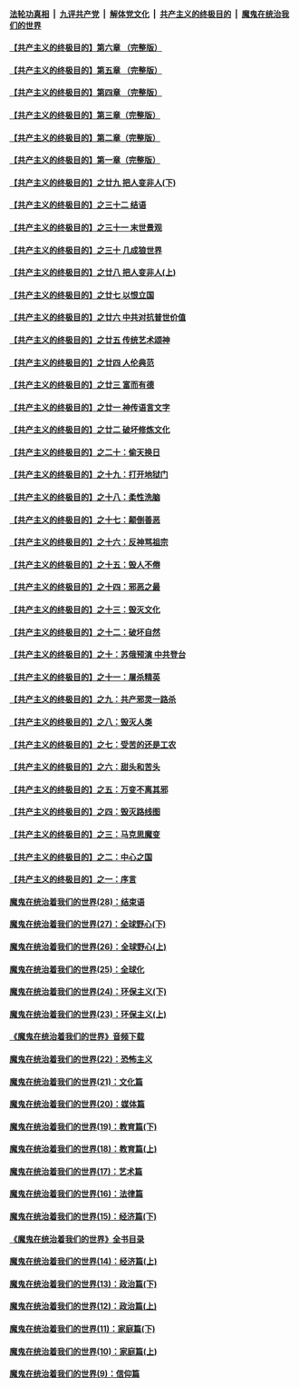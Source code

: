 ####  [法轮功真相](../../../../basic/blob/master/README.md?t=04281501) &nbsp;|&nbsp; [九评共产党](../../../../9ping.md/blob/master/README.md?t=04281501) &nbsp;|&nbsp; [解体党文化](../../../../jtdwh.md/blob/master/README.md?t=04281501)  &nbsp;|&nbsp; [共产主义的终极目的](../../../../gczydzjmd.md/blob/master/README.md?t=04281501) &nbsp;|&nbsp; [魔鬼在统治我们的世界](../../../../mgztzwmdsj.md/blob/master/README.md?t=04281501) 

#### [【共产主义的终极目的】第六章 （完整版）](../pages/nsc422/n11428913.md?t=04281501) 

#### [【共产主义的终极目的】第五章 （完整版）](../pages/nsc422/n11428912.md?t=04281501) 

#### [【共产主义的终极目的】第四章 （完整版）](../pages/nsc422/n11428907.md?t=04281501) 

#### [【共产主义的终极目的】第三章（完整版）](../pages/nsc422/n11428848.md?t=04281501) 

#### [【共产主义的终极目的】第二章（完整版）](../pages/nsc422/n11428831.md?t=04281501) 

#### [【共产主义的终极目的】第一章（完整版）](../pages/nsc422/n11417651.md?t=04281501) 

#### [【共产主义的终极目的】之廿九 把人变非人(下)](../pages/nsc422/n11344140.md?t=04281501) 

#### [【共产主义的终极目的】之三十二 结语](../pages/nsc422/n11360535.md?t=04281501) 

#### [【共产主义的终极目的】之三十一 末世景观](../pages/nsc422/n11351129.md?t=04281501) 

#### [【共产主义的终极目的】之三十 几成狼世界](../pages/nsc422/n11348280.md?t=04281501) 

#### [【共产主义的终极目的】之廿八 把人变非人(上)](../pages/nsc422/n11340492.md?t=04281501) 

#### [【共产主义的终极目的】之廿七 以恨立国](../pages/nsc422/n11336944.md?t=04281501) 

#### [【共产主义的终极目的】之廿六 中共对抗普世价值](../pages/nsc422/n11324785.md?t=04281501) 

#### [【共产主义的终极目的】之廿五 传统艺术颂神](../pages/nsc422/n11296396.md?t=04281501) 

#### [【共产主义的终极目的】之廿四 人伦典范](../pages/nsc422/n11296397.md?t=04281501) 

#### [【共产主义的终极目的】之廿三 富而有德](../pages/nsc422/n11283598.md?t=04281501) 

#### [【共产主义的终极目的】之廿一 神传语言文字](../pages/nsc422/n11263265.md?t=04281501) 

#### [【共产主义的终极目的】之廿二 破坏修炼文化](../pages/nsc422/n11245728.md?t=04281501) 

#### [【共产主义的终极目的】之二十：偷天换日](../pages/nsc422/n11238846.md?t=04281501) 

#### [【共产主义的终极目的】之十九：打开地狱门](../pages/nsc422/n11206376.md?t=04281501) 

#### [【共产主义的终极目的】之十八：柔性洗脑](../pages/nsc422/n11199994.md?t=04281501) 

#### [【共产主义的终极目的】之十七：颠倒善恶](../pages/nsc422/n11179782.md?t=04281501) 

#### [【共产主义的终极目的】之十六：反神骂祖宗](../pages/nsc422/n11166798.md?t=04281501) 

#### [【共产主义的终极目的】之十五：毁人不倦](../pages/nsc422/n11166792.md?t=04281501) 

#### [【共产主义的终极目的】之十四：邪恶之最](../pages/nsc422/n11150249.md?t=04281501) 

#### [【共产主义的终极目的】之十三：毁灭文化](../pages/nsc422/n11135227.md?t=04281501) 

#### [【共产主义的终极目的】之十二：破坏自然](../pages/nsc422/n11135214.md?t=04281501) 

#### [【共产主义的终极目的】之十：苏俄预演 中共登台](../pages/nsc422/n11118424.md?t=04281501) 

#### [【共产主义的终极目的】之十一：屠杀精英](../pages/nsc422/n11118442.md?t=04281501) 

#### [【共产主义的终极目的】之九：共产邪灵一路杀](../pages/nsc422/n11114139.md?t=04281501) 

#### [【共产主义的终极目的】之八：毁灭人类](../pages/nsc422/n11108503.md?t=04281501) 

#### [【共产主义的终极目的】之七：受苦的还是工农](../pages/nsc422/n11101809.md?t=04281501) 

#### [【共产主义的终极目的】之六：甜头和苦头](../pages/nsc422/n11096971.md?t=04281501) 

#### [【共产主义的终极目的】之五：万变不离其邪](../pages/nsc422/n11091285.md?t=04281501) 

#### [【共产主义的终极目的】之四：毁灭路线图](../pages/nsc422/n11086284.md?t=04281501) 

#### [【共产主义的终极目的】之三：马克思魔变](../pages/nsc422/n11061941.md?t=04281501) 

#### [【共产主义的终极目的】之二：中心之国](../pages/nsc422/n11047728.md?t=04281501) 

#### [【共产主义的终极目的】之一：序言](../pages/nsc422/n11086077.md?t=04281501) 

#### [魔鬼在统治着我们的世界(28)：结束语](../pages/nsc422/n10936246.md?t=04281501) 

#### [魔鬼在统治着我们的世界(27)：全球野心(下)](../pages/nsc422/n10928319.md?t=04281501) 

#### [魔鬼在统治着我们的世界(26)：全球野心(上)](../pages/nsc422/n10900318.md?t=04281501) 

#### [魔鬼在统治着我们的世界(25)：全球化](../pages/nsc422/n10788205.md?t=04281501) 

#### [魔鬼在统治着我们的世界(24)：环保主义(下)](../pages/nsc422/n10695307.md?t=04281501) 

#### [魔鬼在统治着我们的世界(23)：环保主义(上)](../pages/nsc422/n10688613.md?t=04281501) 

#### [《魔鬼在统治着我们的世界》音频下载](../pages/nsc422/n10635553.md?t=04281501) 

#### [魔鬼在统治着我们的世界(22)：恐怖主义](../pages/nsc422/n10614727.md?t=04281501) 

#### [魔鬼在统治着我们的世界(21)：文化篇](../pages/nsc422/n10597706.md?t=04281501) 

#### [魔鬼在统治着我们的世界(20)：媒体篇](../pages/nsc422/n10586579.md?t=04281501) 

#### [魔鬼在统治着我们的世界(19)：教育篇(下)](../pages/nsc422/n10564808.md?t=04281501) 

#### [魔鬼在统治着我们的世界(18)：教育篇(上)](../pages/nsc422/n10526970.md?t=04281501) 

#### [魔鬼在统治着我们的世界(17)：艺术篇](../pages/nsc422/n10499093.md?t=04281501) 

#### [魔鬼在统治着我们的世界(16)：法律篇](../pages/nsc422/n10485969.md?t=04281501) 

#### [魔鬼在统治着我们的世界(15)：经济篇(下)](../pages/nsc422/n10469975.md?t=04281501) 

#### [《魔鬼在统治着我们的世界》全书目录](../pages/nsc422/n10464261.md?t=04281501) 

#### [魔鬼在统治着我们的世界(14)：经济篇(上)](../pages/nsc422/n10457370.md?t=04281501) 

#### [魔鬼在统治着我们的世界(13)：政治篇(下)](../pages/nsc422/n10448270.md?t=04281501) 

#### [魔鬼在统治着我们的世界(12)：政治篇(上)](../pages/nsc422/n10444576.md?t=04281501) 

#### [魔鬼在统治着我们的世界(11)：家庭篇(下)](../pages/nsc422/n10440961.md?t=04281501) 

#### [魔鬼在统治着我们的世界(10)：家庭篇(上)](../pages/nsc422/n10435448.md?t=04281501) 

#### [魔鬼在统治着我们的世界(9)：信仰篇](../pages/nsc422/n10432159.md?t=04281501) 

